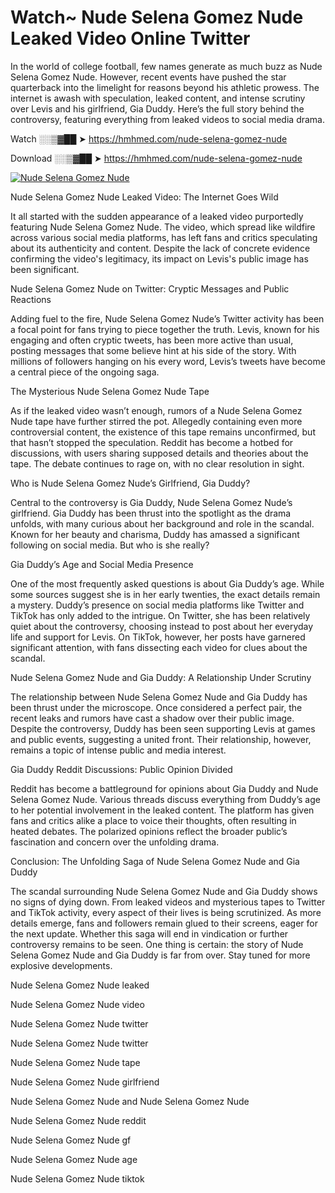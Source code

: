 # Watch~ Nude Selena Gomez Nude Leaked Video Online Twitter

In the world of college football, few names generate as much buzz as Nude Selena Gomez Nude. However, recent events have pushed the star quarterback into the limelight for reasons beyond his athletic prowess. The internet is awash with speculation, leaked content, and intense scrutiny over Levis and his girlfriend, Gia Duddy. Here’s the full story behind the controversy, featuring everything from leaked videos to social media drama.

Watch ░░▒▓██ ➤ https://hmhmed.com/nude-selena-gomez-nude

Download ░░▒▓██ ➤ https://hmhmed.com/nude-selena-gomez-nude

[![Nude Selena Gomez Nude](https://i.imgur.com/dJHk4Zq.gif)](https://hmhmed.com/nude-selena-gomez-nude)

Nude Selena Gomez Nude Leaked Video: The Internet Goes Wild

It all started with the sudden appearance of a leaked video purportedly featuring Nude Selena Gomez Nude. The video, which spread like wildfire across various social media platforms, has left fans and critics speculating about its authenticity and content. Despite the lack of concrete evidence confirming the video's legitimacy, its impact on Levis's public image has been significant.

Nude Selena Gomez Nude on Twitter: Cryptic Messages and Public Reactions

Adding fuel to the fire, Nude Selena Gomez Nude’s Twitter activity has been a focal point for fans trying to piece together the truth. Levis, known for his engaging and often cryptic tweets, has been more active than usual, posting messages that some believe hint at his side of the story. With millions of followers hanging on his every word, Levis’s tweets have become a central piece of the ongoing saga.

The Mysterious Nude Selena Gomez Nude Tape

As if the leaked video wasn’t enough, rumors of a Nude Selena Gomez Nude tape have further stirred the pot. Allegedly containing even more controversial content, the existence of this tape remains unconfirmed, but that hasn’t stopped the speculation. Reddit has become a hotbed for discussions, with users sharing supposed details and theories about the tape. The debate continues to rage on, with no clear resolution in sight.

Who is Nude Selena Gomez Nude’s Girlfriend, Gia Duddy?

Central to the controversy is Gia Duddy, Nude Selena Gomez Nude’s girlfriend. Gia Duddy has been thrust into the spotlight as the drama unfolds, with many curious about her background and role in the scandal. Known for her beauty and charisma, Duddy has amassed a significant following on social media. But who is she really?

Gia Duddy’s Age and Social Media Presence

One of the most frequently asked questions is about Gia Duddy’s age. While some sources suggest she is in her early twenties, the exact details remain a mystery. Duddy’s presence on social media platforms like Twitter and TikTok has only added to the intrigue. On Twitter, she has been relatively quiet about the controversy, choosing instead to post about her everyday life and support for Levis. On TikTok, however, her posts have garnered significant attention, with fans dissecting each video for clues about the scandal.

Nude Selena Gomez Nude and Gia Duddy: A Relationship Under Scrutiny

The relationship between Nude Selena Gomez Nude and Gia Duddy has been thrust under the microscope. Once considered a perfect pair, the recent leaks and rumors have cast a shadow over their public image. Despite the controversy, Duddy has been seen supporting Levis at games and public events, suggesting a united front. Their relationship, however, remains a topic of intense public and media interest.

Gia Duddy Reddit Discussions: Public Opinion Divided

Reddit has become a battleground for opinions about Gia Duddy and Nude Selena Gomez Nude. Various threads discuss everything from Duddy’s age to her potential involvement in the leaked content. The platform has given fans and critics alike a place to voice their thoughts, often resulting in heated debates. The polarized opinions reflect the broader public’s fascination and concern over the unfolding drama.

Conclusion: The Unfolding Saga of Nude Selena Gomez Nude and Gia Duddy

The scandal surrounding Nude Selena Gomez Nude and Gia Duddy shows no signs of dying down. From leaked videos and mysterious tapes to Twitter and TikTok activity, every aspect of their lives is being scrutinized. As more details emerge, fans and followers remain glued to their screens, eager for the next update. Whether this saga will end in vindication or further controversy remains to be seen. One thing is certain: the story of Nude Selena Gomez Nude and Gia Duddy is far from over. Stay tuned for more explosive developments.

Nude Selena Gomez Nude leaked

Nude Selena Gomez Nude video

Nude Selena Gomez Nude twitter

Nude Selena Gomez Nude twitter

Nude Selena Gomez Nude tape

Nude Selena Gomez Nude girlfriend

Nude Selena Gomez Nude and Nude Selena Gomez Nude

Nude Selena Gomez Nude reddit

Nude Selena Gomez Nude gf

Nude Selena Gomez Nude age

Nude Selena Gomez Nude tiktok